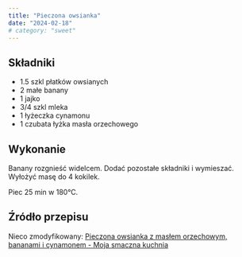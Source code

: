 ```yaml
---
title: "Pieczona owsianka"
date: "2024-02-18"
# category: "sweet"
---
```


## Składniki

- 1.5 szkl płatków owsianych
- 2 małe banany
- 1 jajko
- 3/4 szkl mleka
- 1 łyżeczka cynamonu
- 1 czubata łyżka masła orzechowego

## Wykonanie

Banany rozgnieść widelcem. Dodać pozostałe składniki i wymieszać. Wyłożyć masę do 4 kokilek.

Piec 25 min w 180°C.

## Źródło przepisu

Nieco zmodyfikowany: [Pieczona owsianka z masłem orzechowym, bananami i cynamonem - Moja smaczna kuchnia](https://www.mojasmacznakuchnia.com.pl/2019/10/pieczona-owsianka-z-masem-orzechowym.html)
